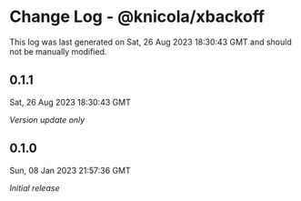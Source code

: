 # Change Log - @knicola/xbackoff

This log was last generated on Sat, 26 Aug 2023 18:30:43 GMT and should not be manually modified.

## 0.1.1
Sat, 26 Aug 2023 18:30:43 GMT

_Version update only_

## 0.1.0
Sun, 08 Jan 2023 21:57:36 GMT

_Initial release_


